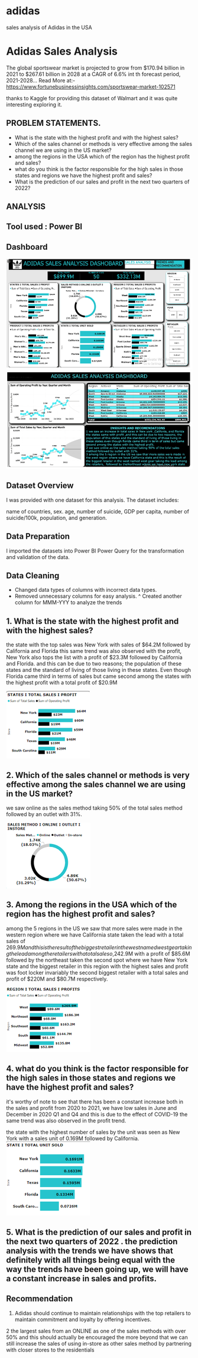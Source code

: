 # adidas
sales analysis of Adidas in the USA

# Adidas Sales Analysis
 The global sportswear market is projected to grow from $170.94 billion in 2021 to $267.61 billion in 2028 at a CAGR of 6.6% int th  forecast period, 2021-2028... Read More at:-  https://www.fortunebusinessinsights.com/sportswear-market-102571

thanks to Kaggle for providing this dataset of Walmart and it was quite interesting exploring it.

## PROBLEM STATEMENTS.

* What is the state with the highest profit and with the highest sales?
* Which of the sales channel or methods is very effective among the sales channel we are using in the US market?
* among the regions in the USA which of the region has the highest profit and sales?
* what do you think is the factor responsible for the high sales in those states and regions we have the highest profit and sales?
* What is the prediction of our sales and profit in the next two quarters of 2022?

## ANALYSIS

## Tool used : Power BI

## Dashboard

![](https://github.com/chefgene/adidas/blob/main/ad10.PNG)
![](https://github.com/chefgene/adidas/blob/main/ad11.PNG)


## Dataset Overview
I was provided with one dataset for this analysis. The dataset includes:

name of countries, sex. age, number of suicide, GDP per capita, number of suicide/100k, population, and generation.

## Data Preparation
I imported the datasets into Power BI Power Query for the transformation and validation of the data.

## Data Cleaning
* Changed data types of columns with incorrect data types.
* Removed unnecessary columns for easy analysis.
^ Created another column for MMM-YYY to analyze the trends

## 1. What is the state with the highest profit and with the highest sales?
the state with the top sales was New York with sales of $64.2M followed by California and Florida this same trend was 
 also observed with the profit, New York also tops the list with a profit of $23.3M followed by California and Florida. and this can be due to two reasons; the population of these states and the standard of living of those living in these states. Even though Florida came third in terms of sales but came second among the states with the highest profit with a total profit of $20.9M

![](https://github.com/chefgene/adidas/blob/main/AD1.PNG)

## 2. Which of the sales channel or methods is very effective among the sales channel we are using in the US market?
 we saw online as the sales method taking 50% of the total sales method followed by an outlet with 31%.

 ![](https://github.com/chefgene/adidas/blob/main/AD2.PNG)

 ## 3. Among the regions in the USA which of the region has the highest profit and sales?
   among the 5 regions in the US we saw that more sales were made in the western region where we have California state taken the lead with a total sales of $269.9M  and this is the result of the biggest retailer in the west named west gear taking the lead among the retailers with a total sales o ,$242.9M with a profit of $85.6M followed by the northeast taken the second spot where we have New York state and the biggest retailer in this region with the highest sales and profit was foot locker invariably the second biggest retailer with a total sales and profit of $220M and $80.7M respectively.

   ![](https://github.com/chefgene/adidas/blob/main/AD3.PNG)

  ## 4. what do you think is the factor responsible for the high sales in those states and regions we have the highest profit and sales?
   it's worthy of note to see that there has been a constant increase both in the sales and profit from 2020 to 2021, we have low sales in June and December in 2020 Q1 
   and Q4  and this is due to the effect of COVID-19 the same trend was also observed in the profit trend. 

   the state with the highest number of sales by the unit was seen as New York with a sales unit of 0.169M followed by California.
  ![]( https://github.com/chefgene/adidas/blob/main/AD5.PNG)
  
  ## 5. What is the prediction of our sales and profit in the next two quarters of 2022 . the prediction analysis with the trends we have shows that definitely with all  things being equal with the way the trends have been going up, we will have a constant increase in sales and profits.


  ## Recommendation

1. Adidas should continue to maintain relationships with the top retailers to maintain commitment and loyalty by offering incentives.

2 the largest sales from an ONLINE as one of the sales methods with over 50% and  this should actually be encouraged the more beyond that we can still increase the sales of using in-store as other sales method by partnering with closer stores to the residentials







